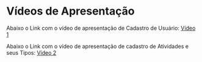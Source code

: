 # Vídeos de Apresentação
Abaixo o Link com o vídeo de apresentação de Cadastro de Usuário:
[Vídeo 1](https://github.com/lucabfelix/Aplica-oAtividade/assets/30944972/cd78f686-46e9-44d4-8bcd-ebe5cb8337e1)

Abaixo o Link com o vídeo de apresentação de cadastro de Atividades e seus Tipos:
[Vídeo 2](https://github.com/lucabfelix/Aplica-oAtividade/assets/30944972/cc1266f0-16d8-4355-9866-205c5452360b)

